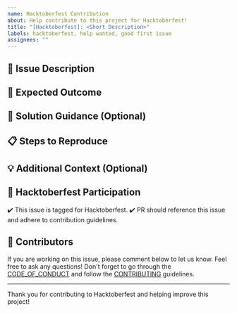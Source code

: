 ```yaml
---
name: Hacktoberfest Contribution
about: Help contribute to this project for Hacktoberfest!
title: "[Hacktoberfest]: <Short Description>"
labels: hacktoberfest, help wanted, good first issue
assignees: ""
---
```


## 📝 Issue Description

<!-- Add the following content for **JSX (JavaScript XML)** under **REACT**

1. What is JSX?
2. Embedding Expressions in JSX
3. JSX Syntax Rules (Single Parent Element, Self-Closing Tags)
4. JSX vs HTML
5. Conditional JSX Rendering

**File you will be working on:** `src\content\docs\react\jsx.mdx` -->

## 🎯 Expected Outcome

<!-- The expected outcome is to add a well-documented and informative section under React that covers the following topics:

- **What is JSX?**: Explanation of JSX and how it works in React.
- **Embedding Expressions in JSX**: Instructions on embedding JavaScript expressions within JSX.
- **JSX Syntax Rules**: Key rules like wrapping JSX in a single parent element and using self-closing tags.
- **JSX vs HTML**: Comparison between JSX and standard HTML, focusing on their differences.
- **Conditional JSX Rendering**: Explanation and examples of rendering elements conditionally in JSX.

The content should be written clearly, with examples where necessary, and provide value for developers who are either new to JSX or need a refresher. Please don't make use of the AIs. -->

## 🔧 Solution Guidance (Optional)

<!-- - Make use of [Astro Star Light Components](https://starlight.astro.build/components/using-components/) -->

## 📋 Steps to Reproduce

<!-- - Navigate to `src\content\docs\react\jsx.mdx` file in the repository.
- Add content for each of the 5 sections mentioned above.
- Ensure the content is formatted properly using `MDX` -->

## 💡 Additional Context (Optional)

<!-- Add any additional information, code snippets, logs, or references that may help the contributor in resolving the issue. -->

## 🎃 Hacktoberfest Participation

✔️ This issue is tagged for Hacktoberfest.
✔️ PR should reference this issue and adhere to contribution guidelines.

## 👥 Contributors

If you are working on this issue, please comment below to let us know. Feel free to ask any questions!
Don't forget to go through the [CODE_OF_CONDUCT](https://github.com/CodeQuestic/OpenPrep/blob/main/.github/CODE_OF_CONDUCT.md) and follow the [CONTRIBUTING](https://github.com/CodeQuestic/OpenPrep/blob/main/.github/CONTRIBUTING.md) guidelines.

---

Thank you for contributing to Hacktoberfest and helping improve this project!
